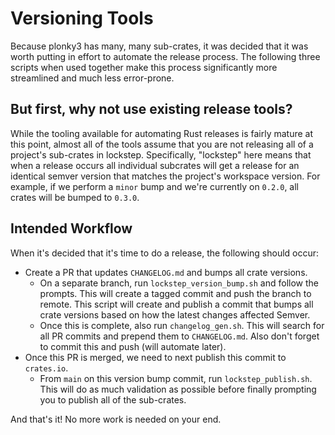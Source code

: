 # Versioning Tools

Because plonky3 has many, many sub-crates, it was decided that it was worth putting in effort to automate the release process. The following three scripts when used together make this process significantly more streamlined and much less error-prone.

## But first, why not use existing release tools?

While the tooling available for automating Rust releases is fairly mature at this point, almost all of the tools assume that you are not releasing all of a project's sub-crates in lockstep. Specifically, "lockstep" here means that when a release occurs all individual subcrates will get a release for an identical semver version that matches the project's workspace version. For example, if we perform a `minor` bump and we're currently on `0.2.0`, all crates will be bumped to `0.3.0`.

## Intended Workflow

When it's decided that it's time to do a release, the following should occur:

- Create a PR that updates `CHANGELOG.md` and bumps all crate versions.
  - On a separate branch, run `lockstep_version_bump.sh` and follow the prompts. This will create a tagged commit and push the branch to remote. This script will create and publish a commit that bumps all crate versions based on how the latest changes affected Semver.
  - Once this is complete, also run `changelog_gen.sh`. This will search for all PR commits and prepend them to `CHANGELOG.md`. Also don't forget to commit this and push (will automate later).
- Once this PR is merged, we need to next publish this commit to `crates.io`.
  - From `main` on this version bump commit, run `lockstep_publish.sh`. This will do as much validation as possible before finally prompting you to publish all of the sub-crates.

And that's it! No more work is needed on your end.
